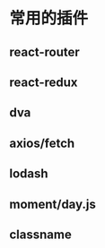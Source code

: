 # 常用的插件

## react-router

## react-redux

## dva

## axios/fetch

## lodash

## moment/day.js

## classname
